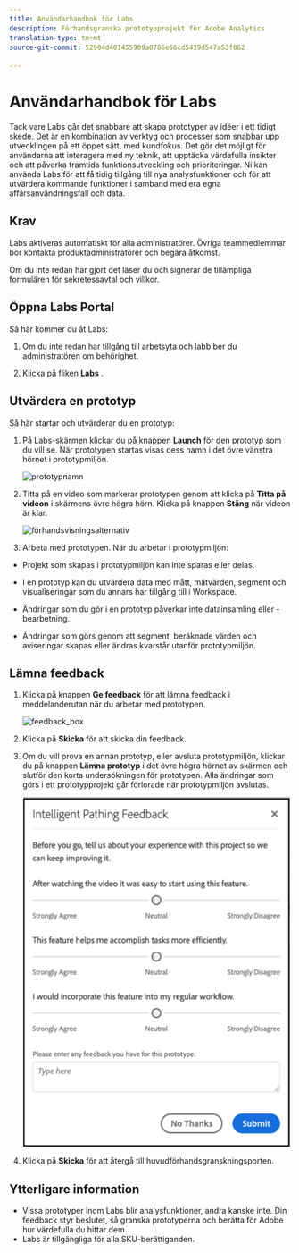 ```yaml
---
title: Användarhandbok för Labs
description: Förhandsgranska prototypprojekt för Adobe Analytics
translation-type: tm+mt
source-git-commit: 52904d401455909a0786e66cd5439d547a53f062

---
```




# Användarhandbok för Labs

Tack vare Labs går det snabbare att skapa prototyper av idéer i ett tidigt skede. Det är en kombination av verktyg och processer som snabbar upp utvecklingen på ett öppet sätt, med kundfokus. Det gör det möjligt för användarna att interagera med ny teknik, att upptäcka värdefulla insikter och att påverka framtida funktionsutveckling och prioriteringar. Ni kan använda Labs för att få tidig tillgång till nya analysfunktioner och för att utvärdera kommande funktioner i samband med era egna affärsanvändningsfall och data.

## Krav

Labs aktiveras automatiskt för alla administratörer. Övriga teammedlemmar bör kontakta produktadministratörer och begära åtkomst.

Om du inte redan har gjort det läser du och signerar de tillämpliga formulären för sekretessavtal och villkor.

## Öppna Labs Portal

Så här kommer du åt Labs:

1. Om du inte redan har tillgång till arbetsyta och labb ber du administratören om behörighet.

1. Klicka på fliken **Labs** .

## Utvärdera en prototyp

Så här startar och utvärderar du en prototyp:

1. På Labs-skärmen klickar du på knappen **Launch** för den prototyp som du vill se. När prototypen startas visas dess namn i det övre vänstra hörnet i prototypmiljön.

   ![prototypnamn](https://user-images.githubusercontent.com/29133525/58670566-c03b6c00-82fc-11e9-8b29-ee34260c4024.png)

1. Titta på en video som markerar prototypen genom att klicka på **Titta på videon** i skärmens övre högra hörn. Klicka på knappen **Stäng** när videon är klar.

   ![förhandsvisningsalternativ](https://user-images.githubusercontent.com/29133525/58670261-a2213c00-82fb-11e9-88db-cc839c98fdab.png)

1. Arbeta med prototypen. När du arbetar i prototypmiljön:

* Projekt som skapas i prototypmiljön kan inte sparas eller delas.

* I en prototyp kan du utvärdera data med mått, mätvärden, segment och visualiseringar som du annars har tillgång till i Workspace.

* Ändringar som du gör i en prototyp påverkar inte datainsamling eller -bearbetning.

* Ändringar som görs genom att segment, beräknade värden och aviseringar skapas eller ändras kvarstår utanför prototypmiljön.

## Lämna feedback

1. Klicka på knappen **Ge feedback** för att lämna feedback i meddelanderutan när du arbetar med prototypen.

   ![feedback_box](https://user-images.githubusercontent.com/29133525/58670344-f0363f80-82fb-11e9-8824-ec2b41f7187a.png)

1. Klicka på **Skicka** för att skicka din feedback.

1. Om du vill prova en annan prototyp, eller avsluta prototypmiljön, klickar du på knappen **Lämna prototyp** i det övre högra hörnet av skärmen och slutför den korta undersökningen för prototypen. Alla ändringar som görs i ett prototypprojekt går förlorade när prototypmiljön avslutas.

   ![ny feedbackruta](assets/short-survey.png)

1. Klicka på **Skicka** för att återgå till huvudförhandsgranskningsporten.

## Ytterligare information

* Vissa prototyper inom Labs blir analysfunktioner, andra kanske inte. Din feedback styr beslutet, så granska prototyperna och berätta för Adobe hur värdefulla du hittar dem.
* Labs är tillgängliga för alla SKU-berättiganden.
